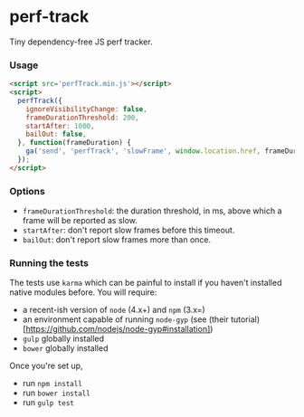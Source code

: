 perf-track
==========

Tiny dependency-free JS perf tracker.

### Usage

```html
<script src='perfTrack.min.js'></script>
<script>
  perfTrack({
    ignoreVisibilityChange: false,
    frameDurationThreshold: 200,
    startAfter: 1000,
    bailOut: false,
  }, function(frameDuration) {
    ga('send', 'perfTrack', 'slowFrame', window.location.href, frameDuration);
  });
</script>
```

### Options

- `frameDurationThreshold`: the duration threshold, in ms, above which a frame will be reported as slow.
- `startAfter`: don't report slow frames before this timeout.
- `bailOut`: don't report slow frames more than once.

### Running the tests

The tests use `karma` which can be painful to install if you haven't installed native modules before.
You will require:
- a recent-ish version of `node` (4.x+) and `npm` (3.x=)
- an environment capable of running `node-gyp` (see (their tutorial)[https://github.com/nodejs/node-gyp#installation])
- `gulp` globally installed
- `bower` globally installed

Once you're set up,
- run `npm install`
- run `bower install`
- run `gulp test`
